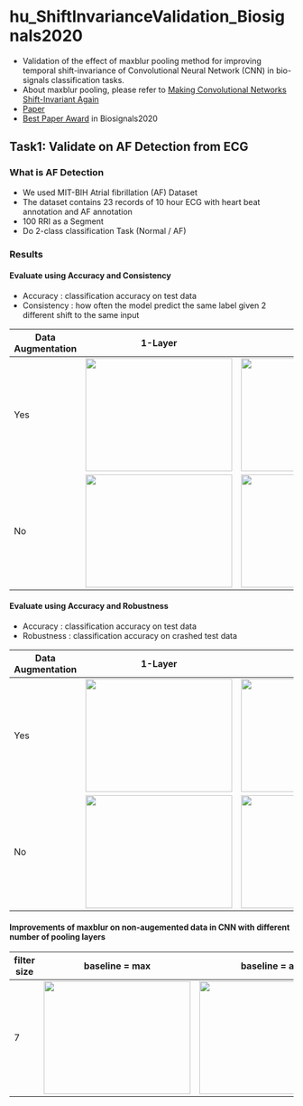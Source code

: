 # hu_ShiftInvarianceValidation_Biosignals2020

- Validation of the effect of maxblur pooling method for improving temporal shift-invariance of Convolutional Neural Network (CNN) in bio-signals classification tasks.
- About maxblur pooling, please refer to [Making Convolutional Networks Shift-Invariant Again](https://richzhang.github.io/antialiased-cnns/)
- [Paper](https://www.insticc.org/node/TechnicalProgram/biostec/2020/presentationDetails/88799)
- [Best Paper Award](https://biosignals.scitevents.org/PreviousAwards.aspx?y=2021) in Biosignals2020

## Task1: Validate on AF Detection from ECG

### What is AF Detection
- We used MIT-BIH Atrial fibrillation (AF) Dataset
- The dataset contains 23 records of 10 hour ECG with heart beat annotation and AF annotation
- 100 RRI as a Segment
- Do 2-class classification Task (Normal / AF)


### Results

#### Evaluate using Accuracy and Consistency
- Accuracy : classification accuracy on test data
- Consistency : how often the model predict the same label given 2 different shift to the same input

| Data Augmentation | 1-Layer| 2-Layer| 3-Layer|
| --- | --- | --- | --- |
| Yes | <img src="https://github.com/heilab/hu_ShiftInvarianceValidation_Biosignals_2019/blob/master/AF%20Detection/figs/Scatter_acc-consis/with%20aug/1CNN_w.png" width="260" height="200"/>|<img src="https://github.com/heilab/hu_ShiftInvarianceValidation_Biosignals_2019/blob/master/AF%20Detection/figs/Scatter_acc-consis/with%20aug/2CNN_w.png" width="260" height="200"/>|<img src="https://github.com/heilab/hu_ShiftInvarianceValidation_Biosignals_2019/blob/master/AF%20Detection/figs/Scatter_acc-consis/with%20aug/3CNN_w.png" width="260" height="200"/>|
| No | <img src="https://github.com/heilab/hu_ShiftInvarianceValidation_Biosignals_2019/blob/master/AF%20Detection/figs/Scatter_acc-consis/without%20aug/1CNN_wo_improvement.png" width="260" height="200"/>|<img src="https://github.com/heilab/hu_ShiftInvarianceValidation_Biosignals_2019/blob/master/AF%20Detection/figs/Scatter_acc-consis/without%20aug/2CNN_wo_improvement.png" width="260" height="200"/>|<img src="https://github.com/heilab/hu_ShiftInvarianceValidation_Biosignals_2019/blob/master/AF%20Detection/figs/Scatter_acc-consis/without%20aug/3CNN_wo_improvement.png" width="260" height="200"/>|


#### Evaluate using Accuracy and Robustness
- Accuracy : classification accuracy on test data
- Robustness : classification accuracy on crashed test data

| Data Augmentation | 1-Layer| 2-Layer| 3-Layer|
| --- | --- | --- | --- |
| Yes | <img src="https://github.com/heilab/hu_ShiftInvarianceValidation_Biosignals_2019/blob/master/AF%20Detection/figs/Scatter_acc-robust/with%20aug/1CNN_w.png" width="260" height="200"/>|<img src="https://github.com/heilab/hu_ShiftInvarianceValidation_Biosignals_2019/blob/master/AF%20Detection/figs/Scatter_acc-robust/with%20aug/2CNN_w.png" width="260" height="200"/>|<img src="https://github.com/heilab/hu_ShiftInvarianceValidation_Biosignals_2019/blob/master/AF%20Detection/figs/Scatter_acc-robust/with%20aug/3CNN_w.png" width="260" height="200"/>|
| No | <img src="https://github.com/heilab/hu_ShiftInvarianceValidation_Biosignals_2019/blob/master/AF%20Detection/figs/Scatter_acc-robust/without%20aug/1CNN_wo_improvement.png" width="260" height="200"/>|<img src="https://github.com/heilab/hu_ShiftInvarianceValidation_Biosignals_2019/blob/master/AF%20Detection/figs/Scatter_acc-robust/without%20aug/2CNN_wo_improvement.png" width="260" height="200"/>|<img src="https://github.com/heilab/hu_ShiftInvarianceValidation_Biosignals_2019/blob/master/AF%20Detection/figs/Scatter_acc-robust/without%20aug/3CNN_wo_improvement.png" width="260" height="200"/>|


#### Improvements of maxblur on non-augemented data in CNN with different number of pooling layers

| filter size | baseline = max | baseline = avg |
| --- | --- |--- |
| 7 | <img src="https://github.com/heilab/hu_ShiftInvarianceValidation_Biosignals_2019/blob/master/AF%20Detection/figs/compare_improv/baseline%3Dmax/maxblur-7%20vs%20max.png" width="260" height="200"/> |<img src="https://github.com/heilab/hu_ShiftInvarianceValidation_Biosignals_2019/blob/master/AF%20Detection/figs/compare_improv/baseline%3Davg/maxblur-7%20vs%20avg.png" width="260" height="200"/>|
